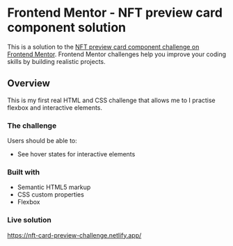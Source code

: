 # Frontend Mentor - NFT preview card component solution

This is a solution to the [NFT preview card component challenge on Frontend Mentor](https://www.frontendmentor.io/challenges/nft-preview-card-component-SbdUL_w0U). Frontend Mentor challenges help you improve your coding skills by building realistic projects. 

## Overview

This is my first real HTML and CSS challenge that allows me to I practise flexbox and interactive elements. 

### The challenge

Users should be able to:
- See hover states for interactive elements


### Built with

- Semantic HTML5 markup
- CSS custom properties
- Flexbox

### Live solution
https://nft-card-preview-challenge.netlify.app/
